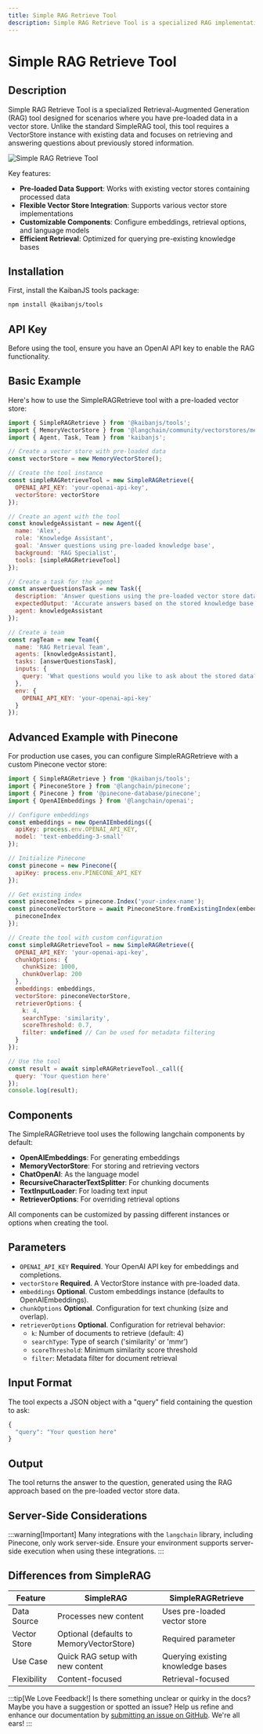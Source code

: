 ```yaml
---
title: Simple RAG Retrieve Tool
description: Simple RAG Retrieve Tool is a specialized RAG implementation that works with pre-loaded vector stores for efficient question-answering systems.
---
```


# Simple RAG Retrieve Tool

## Description

Simple RAG Retrieve Tool is a specialized Retrieval-Augmented Generation (RAG) tool designed for scenarios where you have pre-loaded data in a vector store. Unlike the standard SimpleRAG tool, this tool requires a VectorStore instance with existing data and focuses on retrieving and answering questions about previously stored information.

![Simple RAG Retrieve Tool](https://res.cloudinary.com/dnno8pxyy/image/upload/v1733521442/SimpleRAG_df8buq.png)

Key features:

- **Pre-loaded Data Support**: Works with existing vector stores containing processed data
- **Flexible Vector Store Integration**: Supports various vector store implementations
- **Customizable Components**: Configure embeddings, retrieval options, and language models
- **Efficient Retrieval**: Optimized for querying pre-existing knowledge bases

## Installation

First, install the KaibanJS tools package:

```bash
npm install @kaibanjs/tools
```

## API Key

Before using the tool, ensure you have an OpenAI API key to enable the RAG functionality.

## Basic Example

Here's how to use the SimpleRAGRetrieve tool with a pre-loaded vector store:

```js
import { SimpleRAGRetrieve } from '@kaibanjs/tools';
import { MemoryVectorStore } from '@langchain/community/vectorstores/memory';
import { Agent, Task, Team } from 'kaibanjs';

// Create a vector store with pre-loaded data
const vectorStore = new MemoryVectorStore();

// Create the tool instance
const simpleRAGRetrieveTool = new SimpleRAGRetrieve({
  OPENAI_API_KEY: 'your-openai-api-key',
  vectorStore: vectorStore
});

// Create an agent with the tool
const knowledgeAssistant = new Agent({
  name: 'Alex',
  role: 'Knowledge Assistant',
  goal: 'Answer questions using pre-loaded knowledge base',
  background: 'RAG Specialist',
  tools: [simpleRAGRetrieveTool]
});

// Create a task for the agent
const answerQuestionsTask = new Task({
  description: 'Answer questions using the pre-loaded vector store data',
  expectedOutput: 'Accurate answers based on the stored knowledge base',
  agent: knowledgeAssistant
});

// Create a team
const ragTeam = new Team({
  name: 'RAG Retrieval Team',
  agents: [knowledgeAssistant],
  tasks: [answerQuestionsTask],
  inputs: {
    query: 'What questions would you like to ask about the stored data?'
  },
  env: {
    OPENAI_API_KEY: 'your-openai-api-key'
  }
});
```

## Advanced Example with Pinecone

For production use cases, you can configure SimpleRAGRetrieve with a custom Pinecone vector store:

```js
import { SimpleRAGRetrieve } from '@kaibanjs/tools';
import { PineconeStore } from '@langchain/pinecone';
import { Pinecone } from '@pinecone-database/pinecone';
import { OpenAIEmbeddings } from '@langchain/openai';

// Configure embeddings
const embeddings = new OpenAIEmbeddings({
  apiKey: process.env.OPENAI_API_KEY,
  model: 'text-embedding-3-small'
});

// Initialize Pinecone
const pinecone = new Pinecone({
  apiKey: process.env.PINECONE_API_KEY
});

// Get existing index
const pineconeIndex = pinecone.Index('your-index-name');
const pineconeVectorStore = await PineconeStore.fromExistingIndex(embeddings, {
  pineconeIndex
});

// Create the tool with custom configuration
const simpleRAGRetrieveTool = new SimpleRAGRetrieve({
  OPENAI_API_KEY: 'your-openai-api-key',
  chunkOptions: {
    chunkSize: 1000,
    chunkOverlap: 200
  },
  embeddings: embeddings,
  vectorStore: pineconeVectorStore,
  retrieverOptions: {
    k: 4,
    searchType: 'similarity',
    scoreThreshold: 0.7,
    filter: undefined // Can be used for metadata filtering
  }
});

// Use the tool
const result = await simpleRAGRetrieveTool._call({
  query: 'Your question here'
});
console.log(result);
```

## Components

The SimpleRAGRetrieve tool uses the following langchain components by default:

- **OpenAIEmbeddings**: For generating embeddings
- **MemoryVectorStore**: For storing and retrieving vectors
- **ChatOpenAI**: As the language model
- **RecursiveCharacterTextSplitter**: For chunking documents
- **TextInputLoader**: For loading text input
- **RetrieverOptions**: For overriding retrieval options

All components can be customized by passing different instances or options when creating the tool.

## Parameters

- `OPENAI_API_KEY` **Required**. Your OpenAI API key for embeddings and completions.
- `vectorStore` **Required**. A VectorStore instance with pre-loaded data.
- `embeddings` **Optional**. Custom embeddings instance (defaults to OpenAIEmbeddings).
- `chunkOptions` **Optional**. Configuration for text chunking (size and overlap).
- `retrieverOptions` **Optional**. Configuration for retrieval behavior:
  - `k`: Number of documents to retrieve (default: 4)
  - `searchType`: Type of search ('similarity' or 'mmr')
  - `scoreThreshold`: Minimum similarity score threshold
  - `filter`: Metadata filter for document retrieval

## Input Format

The tool expects a JSON object with a "query" field containing the question to ask:

```js
{
  "query": "Your question here"
}
```

## Output

The tool returns the answer to the question, generated using the RAG approach based on the pre-loaded vector store data.

## Server-Side Considerations

:::warning[Important]
Many integrations with the `langchain` library, including Pinecone, only work server-side. Ensure your environment supports server-side execution when using these integrations.
:::

## Differences from SimpleRAG

| Feature      | SimpleRAG                                | SimpleRAGRetrieve                 |
| ------------ | ---------------------------------------- | --------------------------------- |
| Data Source  | Processes new content                    | Uses pre-loaded vector store      |
| Vector Store | Optional (defaults to MemoryVectorStore) | Required parameter                |
| Use Case     | Quick RAG setup with new content         | Querying existing knowledge bases |
| Flexibility  | Content-focused                          | Retrieval-focused                 |

:::tip[We Love Feedback!]
Is there something unclear or quirky in the docs? Maybe you have a suggestion or spotted an issue? Help us refine and enhance our documentation by [submitting an issue on GitHub](https://github.com/kaiban-ai/KaibanJS/issues). We're all ears!
:::
